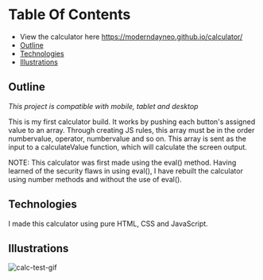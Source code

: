 # Table Of Contents
* View the calculator here https://moderndayneo.github.io/calculator/ 
* [Outline](#outline)
* [Technologies](#technologies)
* [Illustrations](#illustrations)

## Outline
*This project is compatible with mobile, tablet and desktop*

This is my first calculator build. It works by pushing each button's assigned value to an array. Through creating JS rules, this array must be in the order numbervalue, operator, numbervalue and so on. This array is sent as the input to a calculateValue function, which will calculate the screen output.

NOTE: This calculator was first made using the eval() method. Having learned of the security flaws in using eval(), I have rebuilt the calculator using number methods and without the use of eval().

## Technologies
I made this calculator using pure HTML, CSS and JavaScript.

## Illustrations
<!-- Calculator screenshot here -->
![calc-test-gif](https://user-images.githubusercontent.com/57966028/81924936-b4ad8780-95d7-11ea-968e-0e2edd42488b.gif)
